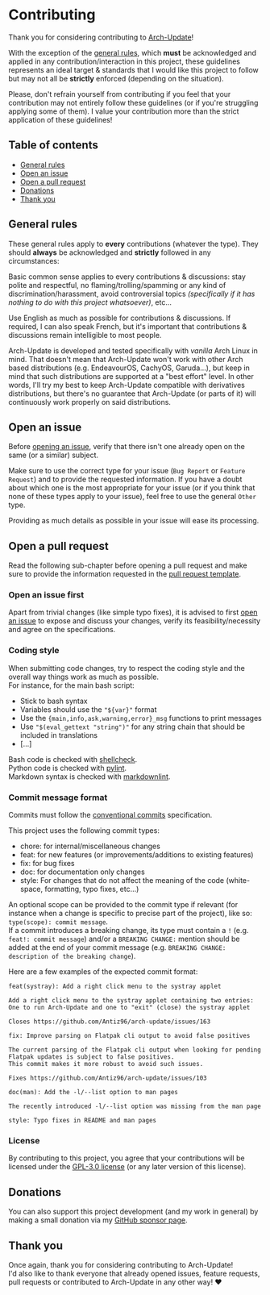 # Contributing

Thank you for considering contributing to [Arch-Update](https://github.com/Antiz96/arch-update)!

With the exception of the [general rules](#general-rules), which **must** be acknowledged and applied in any contribution/interaction in this project, these guidelines represents an ideal target & standards that I would like this project to follow but may not all be **strictly** enforced (depending on the situation).

Please, don't refrain yourself from contributing if you feel that your contribution may not entirely follow these guidelines (or if you're struggling applying some of them). I value your contribution more than the strict application of these guidelines!

## Table of contents

- [General rules](#general-rules)
- [Open an issue](#open-an-issue)
- [Open a pull request](#open-a-pull-request)
- [Donations](#donations)
- [Thank you](#thank-you)

## General rules

These general rules apply to **every** contributions (whatever the type). They should **always** be acknowledged and **strictly** followed in any circumstances:

Basic common sense applies to every contributions & discussions: stay polite and respectful, no flaming/trolling/spamming or any kind of discrimination/harassment, avoid controversial topics *(specifically if it has nothing to do with this project whatsoever)*, etc...

Use English as much as possible for contributions & discussions. If required, I can also speak French, but it's important that contributions & discussions remain intelligible to most people.

Arch-Update is developed and tested specifically with *vanilla* Arch Linux in mind. That doesn't mean that Arch-Update won't work with other Arch based distributions (e.g. EndeavourOS,  CachyOS, Garuda...), but keep in mind that such distributions are supported at a "best effort" level. In other words, I'll try my best to keep Arch-Update compatible with derivatives distributions, but there's no guarantee that Arch-Update (or parts of it) will continuously work properly on said distributions.

## Open an issue

Before [opening an issue](https://github.com/Antiz96/arch-update/issues/new/choose), verify that there isn't one already open on the same (or a similar) subject.

Make sure to use the correct type for your issue (`Bug Report` or `Feature Request`) and to provide the requested information. If you have a doubt about which one is the most appropriate for your issue (or if you think that none of these types apply to your issue), feel free to use the general `Other` type.

Providing as much details as possible in your issue will ease its processing.

## Open a pull request

Read the following sub-chapter before opening a pull request and make sure to provide the information requested in the [pull request template](https://github.com/Antiz96/arch-update/blob/main/.github/PULL_REQUEST_TEMPLATE.md).

### Open an issue first

Apart from trivial changes (like simple typo fixes), it is advised to first [open an issue](#open-an-issue) to expose and discuss your changes, verify its feasibility/necessity and agree on the specifications.

### Coding style

When submitting code changes, try to respect the coding style and the overall way things work as much as possible.  
For instance, for the main bash script:

- Stick to bash syntax
- Variables should use the `"${var}"` format
- Use the `{main,info,ask,warning,error}_msg` functions to print messages
- Use `"$(eval_gettext "string")"` for any string chain that should be included in translations
- [...]

Bash code is checked with [shellcheck](https://www.shellcheck.net/).  
Python code is checked with [pylint](https://github.com/pylint-dev/pylint).  
Markdown syntax is checked with [markdownlint](https://github.com/markdownlint/markdownlint).

### Commit message format

Commits must follow the [conventional commits](https://www.conventionalcommits.org/en/v1.0.0/) specification.

This project uses the following commit types:

- chore: for internal/miscellaneous changes
- feat: for new features (or improvements/additions to existing features)
- fix: for bug fixes
- doc: for documentation only changes
- style: For changes that do not affect the meaning of the code (white-space, formatting, typo fixes, etc...)

An optional scope can be provided to the commit type if relevant (for instance when a change is specific to precise part of the project), like so: `type(scope): commit message`.  
If a commit introduces a breaking change, its type must contain a `!` (e.g. `feat!: commit message`) and/or a `BREAKING CHANGE:` mention should be added at the end of your commit message (e.g. `BREAKING CHANGE: description of the breaking change`).

Here are a few examples of the expected commit format:

```text
feat(systray): Add a right click menu to the systray applet

Add a right click menu to the systray applet containing two entries: 
One to run Arch-Update and one to "exit" (close) the systray applet

Closes https://github.com/Antiz96/arch-update/issues/163
```

```text
fix: Improve parsing on Flatpak cli output to avoid false positives

The current parsing of the Flatpak cli output when looking for pending Flatpak updates is subject to false positives.
This commit makes it more robust to avoid such issues.

Fixes https://github.com/Antiz96/arch-update/issues/103
```

```text
doc(man): Add the -l/--list option to man pages

The recently introduced -l/--list option was missing from the man page
```

```text
style: Typo fixes in README and man pages
```

### License

By contributing to this project, you agree that your contributions will be licensed under the [GPL-3.0 license](https://github.com/Antiz96/arch-update/blob/main/LICENSE) (or any later version of this license).

## Donations

You can also support this project development (and my work in general) by making a small donation via my [GitHub sponsor page](https://github.com/sponsors/Antiz96).

## Thank you

Once again, thank you for considering contributing to Arch-Update!  
I'd also like to thank everyone that already opened issues, feature requests, pull requests or contributed to Arch-Update in any other way! :heart:
